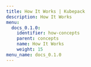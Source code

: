 ```yaml
---
title: How It Works | Kubepack
description: How It Works
menu:
  docs_0.1.0:
    identifier: how-concepts
    parent: concepts
    name: How It Works
    weight: 15
menu_name: docs_0.1.0
---
```

